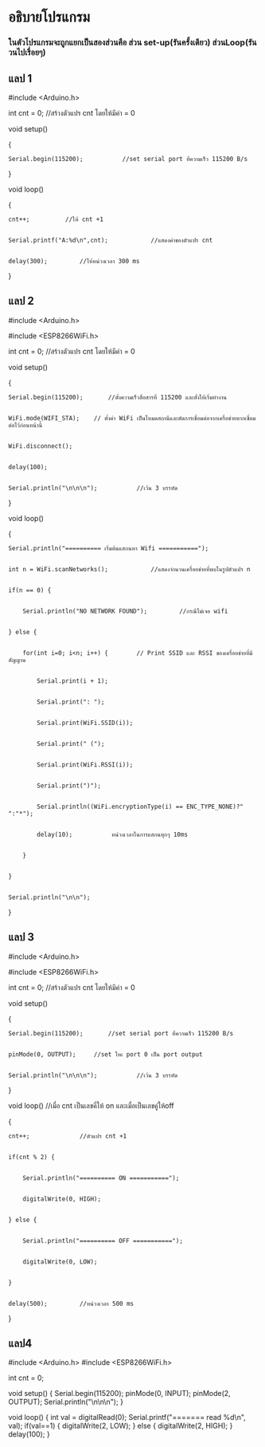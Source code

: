 # อธิบายโปรแกรม
### ในตัวโปรแกรมจะถูกแยกเป็นสองส่วนคือ ส่วน set-up(รันครั้งเดียว) ส่วนLoop(รันวนไปเรื่อยๆ)
## แลป 1 
#include <Arduino.h>


int cnt = 0;			//สร้างตัวแปร cnt โดยให้มีค่า = 0


void setup()


{


	Serial.begin(115200);			//set serial port ที่ความเร็ว 115200 B/s
	
	
}


void loop()


{


	cnt++;			//ให้ cnt +1
	
	
	Serial.printf("A:%d\n",cnt);			//แสดงค่าของตัวแปร cnt 
	
	
	delay(300);			//ให้หน่วงเวลา 300 ms
	
	
}
## แลป 2
#include <Arduino.h>


#include <ESP8266WiFi.h>


int cnt = 0;		//สร้างตัวแปร cnt โดยให้มีค่า = 0


void setup()


{


	Serial.begin(115200);		//ตั้งความเร็วสื่อสารที่ 115200 และสั่งให้เริ่มทำงาน
	
	
	WiFi.mode(WIFI_STA);	// ตั้งค่า WiFi เป็นโหมดสถานีและตัดการเชื่อมต่อจากเครื่อข่ายหากเชื่อมต่อไว้ก่อนหน้านี้	
	
	
	WiFi.disconnect();
	
	
	delay(100);
	
	
	Serial.println("\n\n\n");			//เว้น 3 บรรทัด
	
	
}


void loop()


{


	Serial.println("========== เริ่มต้นแสกนหา Wifi ===========");
	
	
	int n = WiFi.scanNetworks();			//แสดงจำนวนเครื่อยข่ายที่พบในรูปตัวแปร n
	
	
	if(n == 0) {
	
	
		Serial.println("NO NETWORK FOUND");			//กรณีไม่เจอ wifi
		
		
	} else {
	
	
		for(int i=0; i<n; i++) { 		// Print SSID และ RSSI ของเครื่อยข่ายที่มีสัญญาน
		
		
			Serial.print(i + 1);
			
			
			Serial.print(": ");
			
			
			Serial.print(WiFi.SSID(i));
			
			
			Serial.print(" (");
			
			
			Serial.print(WiFi.RSSI(i));
			
			
			Serial.print(")");
			
			
			Serial.println((WiFi.encryptionType(i) == ENC_TYPE_NONE)?" ":"*");
			
			
			delay(10);			 หน่วงเวลาในการแสกนทุกๆ 10ms
			
			
		}
		
		
	}
	
	
	Serial.println("\n\n");
	
	
}
## แลป 3
#include <Arduino.h>


#include <ESP8266WiFi.h>


int cnt = 0;		//สร้างตัวแปร cnt โดยให้มีค่า = 0


void setup()


{


	Serial.begin(115200);		//set serial port ที่ความเร็ว 115200 B/s
	
	
	pinMode(0, OUTPUT);		//set ใหเ port 0 เป็น port output
	
	
	Serial.println("\n\n\n");			//เว้น 3 บรรทัด
	
	
}



void loop()			//เมื่อ cnt เป็นเลขคี่ให้ on และเมื่อเป็นเลขคู่ให้off


{


	cnt++;				//ตัวแปร cnt +1
	
	
	if(cnt % 2) {
	
	
		Serial.println("========== ON ===========");
		
		
		digitalWrite(0, HIGH);
		
		
	} else {
	
	
		Serial.println("========== OFF ===========");
		
		
		digitalWrite(0, LOW);
		
		
	}
	
	
	delay(500);			//หน่วงเวลา 500 ms
	
	
}
## แลป4
#include <Arduino.h>
#include <ESP8266WiFi.h>

int cnt = 0;

void setup()
{
	Serial.begin(115200);
	pinMode(0, INPUT);
	pinMode(2, OUTPUT);
	Serial.println("\n\n\n");
}

void loop()
{
	int val = digitalRead(0);
	Serial.printf("======= read %d\n", val);
	if(val==1) {
		digitalWrite(2, LOW);
	} else {
		digitalWrite(2, HIGH);
	}
	delay(100);
}





